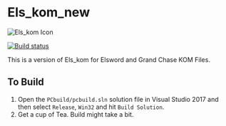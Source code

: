 # Els_kom_new

![Els_kom Icon](https://github.com/Elskom/Els_kom_icon/blob/master/els_kom.png)

[![Build status](https://ci.appveyor.com/api/projects/status/5ikdee6h3qy6lyum?svg=true)](https://ci.appveyor.com/project/AraHaan/els-kom-new)

This is a version of Els_kom for Elsword and Grand Chase KOM Files.

## To Build

1. Open the ``PCbuild/pcbuild.sln`` solution file in Visual Studio 2017 and then select ``Release``, ``Win32`` and hit ``Build Solution``.
2. Get a cup of Tea. Build might take a bit.
